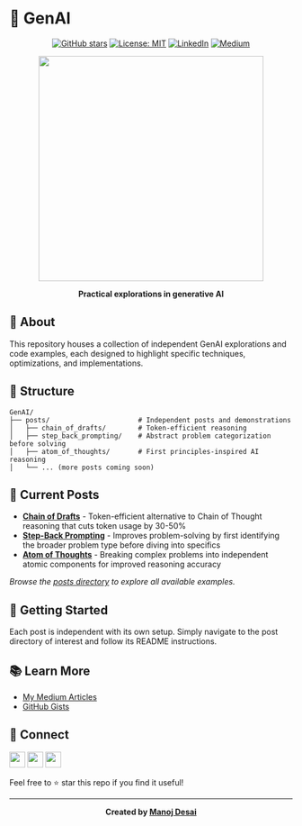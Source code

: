 # 🧠 GenAI

<div align="center">

[![GitHub stars](https://img.shields.io/github/stars/themanojdesai/GenAI?style=social)](https://github.com/themanojdesai/GenAI/stargazers)
[![License: MIT](https://img.shields.io/badge/License-MIT-yellow.svg)](https://opensource.org/licenses/MIT)
[![LinkedIn](https://img.shields.io/badge/LinkedIn-Connect-blue?style=flat&logo=linkedin)](https://www.linkedin.com/in/themanojdesai/)
[![Medium](https://img.shields.io/badge/Medium-Follow-black?style=flat&logo=medium)](https://medium.com/@the_manoj_desai)

<img src="https://media.giphy.com/media/v1.Y2lkPTc5MGI3NjExd2dhNW5janNncXVqaTRsYWx2dXhldzk5bHpmOGtrZXQyNTJnbHZqeSZlcD12MV9pbnRlcm5hbF9naWZfYnlfaWQmY3Q9Zw/077i6AULCXc0FKTj9s/giphy.gif" width="400px" />

**Practical explorations in generative AI**

</div>

## 🌟 About

This repository houses a collection of independent GenAI explorations and code examples, each designed to highlight specific techniques, optimizations, and implementations.

## 📂 Structure

```
GenAI/
├── posts/                      # Independent posts and demonstrations
│   ├── chain_of_drafts/        # Token-efficient reasoning
│   ├── step_back_prompting/    # Abstract problem categorization before solving
│   ├── atom_of_thoughts/       # First principles-inspired AI reasoning
│   └── ... (more posts coming soon)
```

## 📝 Current Posts

- **[Chain of Drafts](./posts/chain_of_drafts/)** - Token-efficient alternative to Chain of Thought reasoning that cuts token usage by 30-50%
- **[Step-Back Prompting](./posts/step_back_prompting/)** - Improves problem-solving by first identifying the broader problem type before diving into specifics
- **[Atom of Thoughts](./posts/atom_of_thoughts/)** - Breaking complex problems into independent atomic components for improved reasoning accuracy

*Browse the [posts directory](./posts/) to explore all available examples.*

## 🚀 Getting Started

Each post is independent with its own setup. Simply navigate to the post directory of interest and follow its README instructions.

## 📚 Learn More

- [My Medium Articles](https://medium.com/@the_manoj_desai)
- [GitHub Gists](https://gist.github.com/themanojdesai)

## 🤝 Connect

<a href="https://www.linkedin.com/in/themanojdesai/"><img src="https://img.shields.io/badge/LinkedIn-0077B5?style=for-the-badge&logo=linkedin&logoColor=white" height="28px"/></a>
<a href="https://medium.com/@the_manoj_desai"><img src="https://img.shields.io/badge/Medium-12100E?style=for-the-badge&logo=medium&logoColor=white" height="28px"/></a>
<a href="https://github.com/themanojdesai"><img src="https://img.shields.io/badge/GitHub-100000?style=for-the-badge&logo=github&logoColor=white" height="28px"/></a>

Feel free to ⭐ star this repo if you find it useful!

---

<div align="center">
  <b>Created by <a href="https://github.com/themanojdesai">Manoj Desai</a></b>
</div>